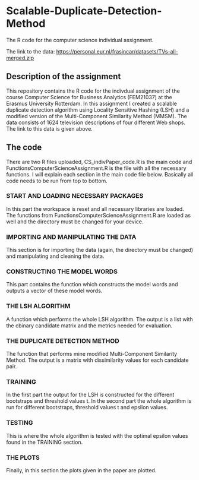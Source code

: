 # Scalable-Duplicate-Detection-Method
The R code for the computer science individual assignment. 

The link to the data: https://personal.eur.nl/frasincar/datasets/TVs-all-merged.zip

## Description of the assignment
This repository contains the R code for the indivdual assignment of the course Computer Science for Business Analytics (FEM21037) at the Erasmus University Rotterdam. 
In this assignment I created a scalable duplicate detection algorithm using Locality Sensitive Hashing (LSH) and a modified version of the Multi-Component Similarity Method (MMSM). 
The data consists of 1624 television descriptions of four different Web shops. The link to this data is given above. 

## The code
There are two R files uploaded, CS_indivPaper_code.R is the main code and FunctionsComputerScienceAssignment.R is the file with all the necessary functions. I will explain each section in the main code file below. Basically all code needs to be run from top to bottom.

### START AND LOADING NECESSARY PACKAGES
In this part the workspace is reset and all necessary libraries are loaded. The functions from FunctionsComputerScienceAssignment.R are loaded as well and the directory must be changed for your device.

### IMPORTING AND MANIPULATING THE DATA
This section is for importing the data (again, the directory must be changed) and manipulating and cleaning the data.

### CONSTRUCTING THE MODEL WORDS
This part contains the function which constructs the model words and outputs a vector of these model words.

### THE LSH ALGORITHM
A function which performs the whole LSH algorithm. The output is a list with the cbinary candidate matrix and the metrics needed for evaluation.

### THE DUPLICATE DETECTION METHOD
The function that performs mine modified Multi-Component Similarity Method. The output is a matrix with dissimilarity values for each candidate pair.

### TRAINING
In the first part the output for the LSH is constructed for the different bootstraps and threshold values t. In the second part the whole algorithm is run for different bootstraps, threshold values t and epsilon values.

### TESTING
This is where the whole algorithm is tested with the optimal epsilon values found in the TRAINING section.

### THE PLOTS
Finally, in this section the plots given in the paper are plotted.



